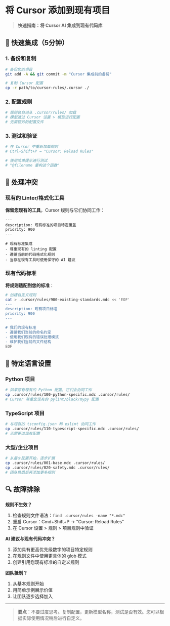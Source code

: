 # 将 Cursor 添加到现有项目

> **快速指南：将 Cursor AI 集成到现有代码库**

## 🚀 快速集成（5分钟）

### 1. 备份和复制
```bash
# 备份您的项目
git add -A && git commit -m "Cursor 集成前的备份"

# 复制 Cursor 配置
cp -r path/to/cursor-rules/.cursor ./
```

### 2. 配置规则
```bash
# 规则会自动从 .cursor/rules/ 加载
# 模型通过 Cursor 设置 > 模型进行配置
# 无需额外的配置文件
```

### 3. 测试和验证
```bash
# 在 Cursor 中重新加载规则
# Ctrl+Shift+P → "Cursor: Reload Rules"

# 使用简单提示进行测试
# "@filename 重构这个函数"
```

## 🔧 处理冲突

### 现有的 Linter/格式化工具
**保留您现有的工具**，Cursor 规则与它们协同工作：
```mdc
---
description: 现有标准的项目特定覆盖
priority: 900
---

# 现有标准集成
- 尊重现有的 linting 配置
- 遵循当前的代码格式化规则
- 当存在现有工具时使用保守的 AI 建议
```

### 现有代码标准
**将规则适配到您的标准**：
```bash
# 创建自定义规则
cat > .cursor/rules/900-existing-standards.mdc << 'EOF'
---
description: 现有项目标准
priority: 900
---

# 我们的现有标准
- 遵循我们当前的命名约定
- 使用我们现有的错误处理模式
- 维护我们当前的文件结构
EOF
```

## 🎯 特定语言设置

### Python 项目
```bash
# 如果您有现有的 Python 配置，它们会协同工作
cp .cursor/rules/100-python-specific.mdc .cursor/rules/
# Cursor 尊重您现有的 pylint/black/mypy 配置
```

### TypeScript 项目
```bash
# 与现有的 tsconfig.json 和 eslint 协同工作
cp .cursor/rules/110-typescript-specific.mdc .cursor/rules/
# 无需更改现有配置
```

### 大型/企业项目
```bash
# 从最小配置开始，逐步扩展
cp .cursor/rules/001-base.mdc .cursor/rules/
cp .cursor/rules/020-safety.mdc .cursor/rules/
# 团队熟悉后再添加更多规则
```

## 🔍 故障排除

**规则不生效？**
1. 检查规则文件语法：`find .cursor/rules -name "*.mdc"`
2. 重启 Cursor：Cmd+Shift+P → "Cursor: Reload Rules"
3. 在 Cursor 设置 > 规则 > 项目规则中验证

**AI 建议与现有代码冲突？**
1. 添加具有更高优先级数字的项目特定规则
2. 在规则文件中使用更具体的 glob 模式
3. 创建引用您现有标准的自定义规则

**团队抵制？**
1. 从基本规则开始
2. 用简单示例展示价值
3. 让团队逐步选择加入

---

> **要点**：不要过度思考。复制配置，更新模型名称，测试是否有效。您可以根据实际使用情况稍后进行自定义。

